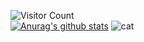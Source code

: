 ![Visitor Count](https://profile-counter.glitch.me/fuu0516/count.svg)<br>
[![Anurag's github stats](https://github-readme-stats.vercel.app/api?username=fuu0516)](https://github.com/fuu0516/github-readme-stats)
![cat](https://camo.githubusercontent.com/d1e31dc52cf700fe195916ba84c533b868ba02d58fe5ad5503c210324f1a6096/68747470733a2f2f692e67697068792e636f6d2f6d656469612f4c6d4e77724268656a6b4b394546503530342f323030772e77656270)

